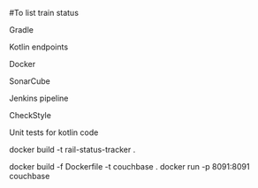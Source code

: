 

#To list train status

Gradle

Kotlin endpoints

Docker

SonarCube

Jenkins pipeline

CheckStyle

Unit tests for kotlin code


docker build -t rail-status-tracker .

docker build -f Dockerfile -t couchbase .
docker run -p 8091:8091 couchbase

